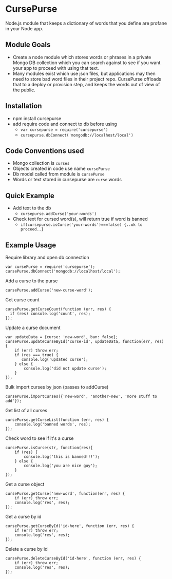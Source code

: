 # CursePurse
Node.js module that keeps a dictionary of words that you define are profane in your Node app.

## Module Goals
- Create a node module which stores words or phrases in a private Mongo DB collection which you can search against to see if you want your app to proceed with using that text.
- Many modules exist which use json files, but applications may then need to store bad word files in their project repo. CursePurse offloads that to a deploy or provision step, and keeps the words out of view of the public.

## Installation
- npm install cursepurse
- add require code and connect to db before using
  - `var cursepurse = require('cursepurse')`
  - `cursepurse.dbConnect('mongodb://localhost/local')`

## Code Conventions used
- Mongo collection is `curses`
- Objects created in code use name `cursePurse`
- Db model called from module is `cursePurse`
- Words or text stored in cursepurse are `curse` words

## Quick Example
- Add text to the db
  - `cursepurse.addCurse('your-words')`
- Check text for cursed word(s), will return true if word is banned
  - `if(cursepurse.isCurse('your-words')===false) {..ok to proceed..}`

## Example Usage
Require library and open db connection
```
var cursePurse = require('cursepurse');
cursePurse.dbConnect('mongodb://localhost/local');
```

Add a curse to the purse
```
cursePurse.addCurse('new-curse-word');
```

Get curse count
```
cursePurse.getCurseCount(function (err, res) {
  if (res) console.log('count', res);
});
```

Update a curse document
```
var updateData = {curse: 'new-word', ban: false};
cursePurse.updateCurseById('curse-id', updateData, function(err, res) {
    if (err) throw err;
    if (res === true) {
       console.log('updated curse');
    } else {
        console.log('did not update curse');
    }
});
```

Bulk import curses by json (passes to addCurse)
```
cursePurse.importCurses({'new-word', 'another-new', 'more stuff to add'});
```

Get list of all curses
```
cursePurse.getCurseList(function (err, res) {
    console.log('banned words', res);
});
```

Check word to see if it's a curse
```
cursePurse.isCurse(str, function(res){
    if (res) {
        console.log('this is banned!!!');
    } else {
        console.log('you are nice guy');
    }
});
```

Get a curse object
```
cursePurse.getCurse('new-word', function(err, res) {
    if (err) throw err;
    console.log('res', res);
});
```

Get a curse by id
```
cursePurse.getCurseById('id-here', function (err, res) {
    if (err) throw err;
    console.log('res', res);
});
```

Delete a curse by id
```
cursePurse.deleteCurseById('id-here', function (err, res) {
    if (err) throw err;
    console.log('res', res);
});
```